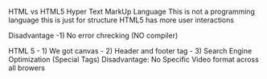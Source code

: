HTML vs HTML5 
Hyper Text MarkUp Language
This is not a programming language this is just for structure 
HTML5 has more user interactions 


Disadvantage
    -1) No error chrecking (NO compiler)


HTML 5
    - 1) We got canvas
    - 2) Header and footer tag
    - 3) Search Engine Optimization (Special Tags)
    Disadvantage:
        No Specific Video format across all browers 
        
